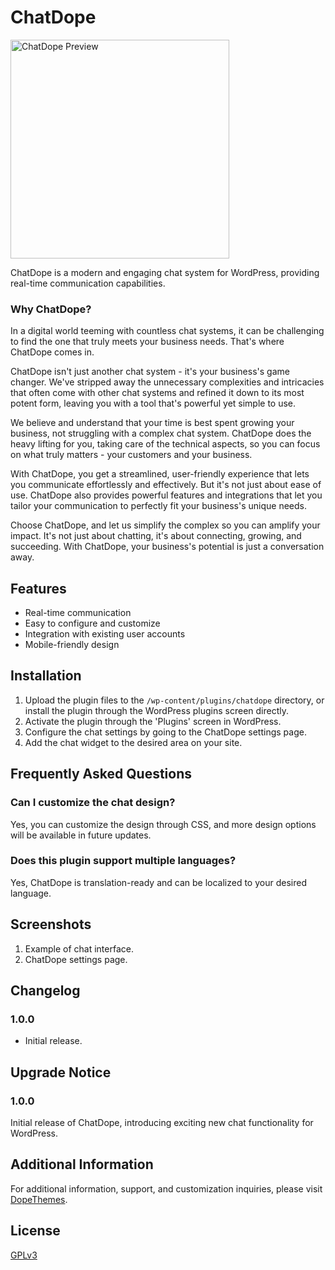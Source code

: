 # ChatDope

<img src="https://www.dopethemes.com/wp-content/uploads/2023/08/chatdope-screenshot-1.png" alt="ChatDope Preview" width="350" />

ChatDope is a modern and engaging chat system for WordPress, providing real-time communication capabilities.

### Why ChatDope?

In a digital world teeming with countless chat systems, it can be challenging to find the one that truly meets your business needs. That's where ChatDope comes in.

ChatDope isn't just another chat system - it's your business's game changer. We've stripped away the unnecessary complexities and intricacies that often come with other chat systems and refined it down to its most potent form, leaving you with a tool that's powerful yet simple to use.

We believe and understand that your time is best spent growing your business, not struggling with a complex chat system. ChatDope does the heavy lifting for you, taking care of the technical aspects, so you can focus on what truly matters - your customers and your business.

With ChatDope, you get a streamlined, user-friendly experience that lets you communicate effortlessly and effectively. But it's not just about ease of use. ChatDope also provides powerful features and integrations that let you tailor your communication to perfectly fit your business's unique needs.

Choose ChatDope, and let us simplify the complex so you can amplify your impact. It's not just about chatting, it's about connecting, growing, and succeeding. With ChatDope, your business's potential is just a conversation away.

## Features

-   Real-time communication
-   Easy to configure and customize
-   Integration with existing user accounts
-   Mobile-friendly design

## Installation

1. Upload the plugin files to the `/wp-content/plugins/chatdope` directory, or install the plugin through the WordPress plugins screen directly.
2. Activate the plugin through the 'Plugins' screen in WordPress.
3. Configure the chat settings by going to the ChatDope settings page.
4. Add the chat widget to the desired area on your site.

## Frequently Asked Questions

### Can I customize the chat design?

Yes, you can customize the design through CSS, and more design options will be available in future updates.

### Does this plugin support multiple languages?

Yes, ChatDope is translation-ready and can be localized to your desired language.

## Screenshots

1. Example of chat interface.
2. ChatDope settings page.

## Changelog

### 1.0.0

-   Initial release.

## Upgrade Notice

### 1.0.0

Initial release of ChatDope, introducing exciting new chat functionality for WordPress.

## Additional Information

For additional information, support, and customization inquiries, please visit [DopeThemes](https://www.dopethemes.com).

## License

[GPLv3](https://www.dopethemes.com/gplv3/)
